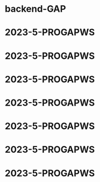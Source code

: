 # backend-GAP
# 2023-5-PROGAPWS
# 2023-5-PROGAPWS
# 2023-5-PROGAPWS
# 2023-5-PROGAPWS
# 2023-5-PROGAPWS
# 2023-5-PROGAPWS
# 2023-5-PROGAPWS
